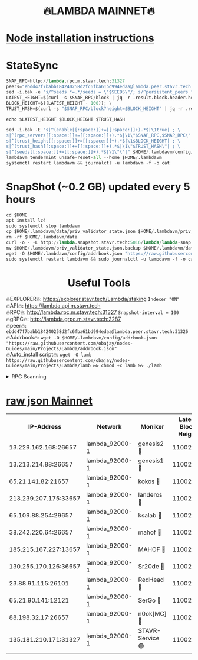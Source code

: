 <h1 align="center"> 🔥LAMBDA MAINNET🔥</h1>


[Node installation instructions](https://github.com/obajay/nodes-Guides/tree/main/Projects/Lambda)
=


# StateSync
```python
SNAP_RPC=http://lambda.rpc.m.stavr.tech:31327
peers="ebdd47f7babb184240258d2fc6fba61bd994edaa@lambda.peer.stavr.tech:31326" 
sed -i.bak -e "s/^seeds *=.*/seeds = \"$SEEDS\"/; s/^persistent_peers *=.*/persistent_peers = \"$PEERS\"/" $HOME/.lambdavm/config/config.toml
LATEST_HEIGHT=$(curl -s $SNAP_RPC/block | jq -r .result.block.header.height); \
BLOCK_HEIGHT=$((LATEST_HEIGHT - 100)); \
TRUST_HASH=$(curl -s "$SNAP_RPC/block?height=$BLOCK_HEIGHT" | jq -r .result.block_id.hash)

echo $LATEST_HEIGHT $BLOCK_HEIGHT $TRUST_HASH

sed -i.bak -E "s|^(enable[[:space:]]+=[[:space:]]+).*$|\1true| ; \
s|^(rpc_servers[[:space:]]+=[[:space:]]+).*$|\1\"$SNAP_RPC,$SNAP_RPC\"| ; \
s|^(trust_height[[:space:]]+=[[:space:]]+).*$|\1$BLOCK_HEIGHT| ; \
s|^(trust_hash[[:space:]]+=[[:space:]]+).*$|\1\"$TRUST_HASH\"| ; \
s|^(seeds[[:space:]]+=[[:space:]]+).*$|\1\"\"|" $HOME/.lambdavm/config/config.toml
lambdavm tendermint unsafe-reset-all --home $HOME/.lambdavm
systemctl restart lambdavm && journalctl -u lambdavm -f -o cat

```
# SnapShot (~0.2 GB) updated every 5 hours
```python
cd $HOME
apt install lz4
sudo systemctl stop lambdavm
cp $HOME/.lambdavm/data/priv_validator_state.json $HOME/.lambdavm/priv_validator_state.json.backup
rm -rf $HOME/.lambdavm/data
curl -o - -L http://lambda.snapshot.stavr.tech:5016/lambda/lambda-snap.tar.lz4 | lz4 -c -d - | tar -x -C $HOME/.lambdavm --strip-components 2
mv $HOME/.lambdavm/priv_validator_state.json.backup $HOME/.lambdavm/data/priv_validator_state.json
wget -O $HOME/.lambdavm/config/addrbook.json "https://raw.githubusercontent.com/obajay/nodes-Guides/main/Projects/Lambda/addrbook.json"
sudo systemctl restart lambdavm && sudo journalctl -u lambdavm -f -o cat
```
 <h1 align="center"> Useful Tools</h1>

🔥EXPLORER🔥:      https://explorer.stavr.tech/Lambda/staking	        `Indexer "ON"` \
🔥API🔥: 			 		 https://lambda.api.m.stavr.tech \
🔥RPC🔥:           http://lambda.rpc.m.stavr.tech:31327	              `Snapshot-interval = 100` \
🔥gRPC🔥:          http://lambda.grpc.m.stavr.tech:2287 \
🔥peer🔥:					 `ebdd47f7babb184240258d2fc6fba61bd994edaa@lambda.peer.stavr.tech:31326` \
🔥Addrbook🔥:    ```wget -O $HOME/.lambdavm/config/addrbook.json "https://raw.githubusercontent.com/obajay/nodes-Guides/main/Projects/Lambda/addrbook.json"``` \
🔥Auto_install script🔥: ```wget -O lamb https://raw.githubusercontent.com/obajay/nodes-Guides/main/Projects/Lambda/lamb && chmod +x lamb && ./lamb```


<details>
<summary>RPC Scanning</summary>

<h2 align="center"> We scan nodes in real time every 4 hours. And we provide the final result of RPC endpoints.
We cannot influence the operation of these nodes in any way. </h2>


```python
If Voting Power is higher than 0 --> then the Node is a validator of the network and may be subject to attack and be a potential threat to the chain.
```
```python
We marked such validators with a red symbol
```

</details>

[raw json Mainnet](https://rpc-check.lambm.stavr.tech/lambm/rpc-lambm-result.json)
=


<table><tr><th>IP-Address</th><th>Network</th><th>Moniker</th><th>Latest Block Height</th><th>Earliest Block Height</th><th>Catching Up</th><th>Tx Index</th><th>Voting Power</th><th>Scan Time</th></tr><tr><td>13.229.162.168:26657</td><td>lambda_92000-1</td><td>genesis2 🔴</td><td>11002644</td><td>1</td><td>False</td><td>on</td><td>16647390</td><td>2024-01-07T22:34:09.987791222UTC</td></tr><tr><td>13.213.214.88:26657</td><td>lambda_92000-1</td><td>genesis1 🔴</td><td>11002646</td><td>1</td><td>False</td><td>on</td><td>107835</td><td>2024-01-07T22:34:15.014633751UTC</td></tr><tr><td>65.21.141.82:21657</td><td>lambda_92000-1</td><td>kokos 🔴</td><td>11002647</td><td>7716001</td><td>False</td><td>off</td><td>546765</td><td>2024-01-07T22:34:17.420458021UTC</td></tr><tr><td>213.239.207.175:33657</td><td>lambda_92000-1</td><td>landeros 🔴</td><td>11002644</td><td>8136001</td><td>False</td><td>off</td><td>1252082</td><td>2024-01-07T22:34:03.844694886UTC</td></tr><tr><td>65.109.88.254:29657</td><td>lambda_92000-1</td><td>ksalab 🔴</td><td>11002647</td><td>8715001</td><td>False</td><td>on</td><td>507955</td><td>2024-01-07T22:34:20.205071794UTC</td></tr><tr><td>38.242.220.64:26657</td><td>lambda_92000-1</td><td>mahof 🔴</td><td>11002641</td><td>10131001</td><td>False</td><td>off</td><td>770350</td><td>2024-01-07T22:33:57.080930222UTC</td></tr><tr><td>185.215.167.227:13657</td><td>lambda_92000-1</td><td>MAHOF 🔴</td><td>11002645</td><td>10134001</td><td>False</td><td>on</td><td>2051510</td><td>2024-01-07T22:34:13.722943815UTC</td></tr><tr><td>130.255.170.126:36657</td><td>lambda_92000-1</td><td>Sr20de 🔴</td><td>11002644</td><td>10715001</td><td>False</td><td>off</td><td>674484</td><td>2024-01-07T22:34:04.323172477UTC</td></tr><tr><td>23.88.91.115:26101</td><td>lambda_92000-1</td><td>RedHead 🔴</td><td>11002644</td><td>10902644</td><td>False</td><td>off</td><td>553202</td><td>2024-01-07T22:34:04.586141519UTC</td></tr><tr><td>65.21.90.141:12121</td><td>lambda_92000-1</td><td>SerGo 🔴</td><td>11002648</td><td>10902648</td><td>False</td><td>off</td><td>10608821</td><td>2024-01-07T22:34:20.606654888UTC</td></tr><tr><td>88.198.32.17:26657</td><td>lambda_92000-1</td><td>n0ok[MC] 🔴</td><td>11002649</td><td>10902649</td><td>False</td><td>off</td><td>1578630</td><td>2024-01-07T22:34:23.658858849UTC</td></tr><tr><td>135.181.210.171:31327</td><td>lambda_92000-1</td><td>STAVR-Service 🟢</td><td>11002647</td><td>10999501</td><td>False</td><td>on</td><td>0</td><td>2024-01-07T22:34:19.825610974UTC</td></tr></table>
